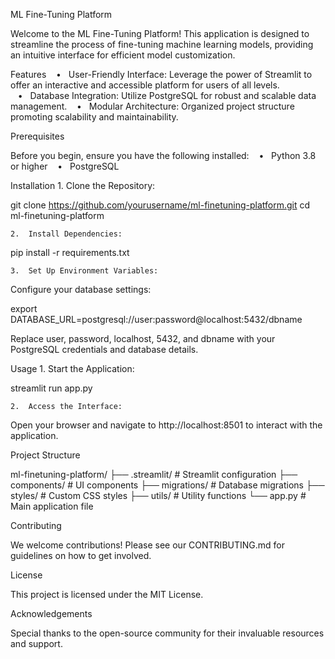 ML Fine-Tuning Platform

Welcome to the ML Fine-Tuning Platform! This application is designed to streamline the process of fine-tuning machine learning models, providing an intuitive interface for efficient model customization.

Features
   •   User-Friendly Interface: Leverage the power of Streamlit to offer an interactive and accessible platform for users of all levels.
   •   Database Integration: Utilize PostgreSQL for robust and scalable data management.
   •   Modular Architecture: Organized project structure promoting scalability and maintainability.

Prerequisites

Before you begin, ensure you have the following installed:
   •   Python 3.8 or higher
   •   PostgreSQL

Installation
	1.	Clone the Repository:

git clone https://github.com/yourusername/ml-finetuning-platform.git
cd ml-finetuning-platform


	2.	Install Dependencies:

pip install -r requirements.txt


	3.	Set Up Environment Variables:
Configure your database settings:

export DATABASE_URL=postgresql://user:password@localhost:5432/dbname

Replace user, password, localhost, 5432, and dbname with your PostgreSQL credentials and database details.

Usage
	1.	Start the Application:

streamlit run app.py


	2.	Access the Interface:
Open your browser and navigate to http://localhost:8501 to interact with the application.

Project Structure

ml-finetuning-platform/
├── .streamlit/          # Streamlit configuration
├── components/          # UI components
├── migrations/          # Database migrations
├── styles/              # Custom CSS styles
├── utils/               # Utility functions
└── app.py               # Main application file

Contributing

We welcome contributions! Please see our CONTRIBUTING.md for guidelines on how to get involved.

License

This project is licensed under the MIT License.

Acknowledgements

Special thanks to the open-source community for their invaluable resources and support.

